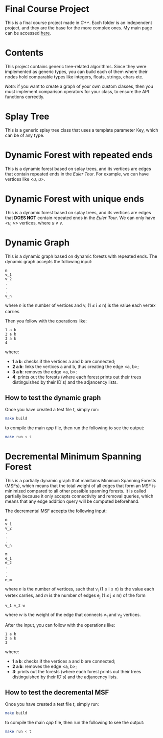 # Final Course Project

This is a final course project made in *C++*. Each folder is an independent project, and they are the base for the more complex ones. My main page can be accessed [here](https://linux.ime.usp.br/~cjinshian/).

# Contents

This project contains generic tree-related algorithms. Since they were implemented as generic types, you can build each of them where their nodes hold comparable types like integers, floats, strings, chars etc.

*Note*: if you want to create a graph of your own custom classes, then you must implement comparison operators for your class, to ensure the API functions correctly. 

# Splay Tree

This is a generic splay tree class that uses a template parameter Key, which can be of any type. 

# Dynamic Forest with repeated ends

This is a dynamic forest based on splay trees, and its vertices are edges that contain repeated ends in the *Euler Tour*. For example, we can have vertices like *<u, u>*.

# Dynamic Forest with unique ends

This is a dynamic forest based on splay trees, and its vertices are edges that **DOES NOT** contain repeated ends in the *Euler Tour*. We can only have *<u, v>* vertices, where *u &ne; v*.

# Dynamic Graph

This is a dynamic graph based on dynamic forests with repeated ends. The dynamic graph accepts the following input:

```
n
v_1
v_2
.
.
.
v_n
```

where *n* is the number of vertices and v<sub>i</sub> (1 ≤ i ≤ n) is the value each vertex carries. 

Then you follow with the operations like:
```
1 a b
2 a b
3 a b
4
```

where: 

* **1 a b**: checks if the vertices a and b are connected;
* **2 a b**: links the vertices a and b, thus creating the edge <a, b>;
* **3 a b**: removes the edge <a, b>;
* **4**: prints out the forests (where each forest prints out their trees distinguished by their ID's) and the adjancency lists.

## How to test the dynamic graph

Once you have created a test file *t*, simply run:

```bash
make build
```

to compile the main *cpp* file, then run the following to see the output:

```bash
make run < t
```

# Decremental Minimum Spanning Forest

This is a partially dynamic graph that maintains Minimum Spanning Forests (MSFs), which means that the total weight of all edges that form an MSF is minimized compared to all other possible spanning forests. It is called partially because it only accepts connectivity and removal queries, which means that any edge addition query will be computed beforehand.  

The decremental MSF accepts the following input:

```
n
v_1
v_2
.
.
.
v_n

m
e_1
e_2
.
.
.
e_m
```

where *n* is the number of vertices, such that v<sub>i</sub> (1 ≤ i ≤ n) is the value each vertex carries, and *m* is the number of edges e<sub>j</sub> (1 ≤ j ≤ m) of the form 

```
v_1 v_2 w
```
    
where *w* is the weight of the edge that connects v<sub>1</sub> and v<sub>2</sub> vertices.

After the input, you can follow with the operations like:

```
1 a b
2 a b
3
```

where: 

* **1 a b**: checks if the vertices a and b are connected;
* **2 a b**: removes the edge <a, b>;
* **3**: prints out the forests (where each forest prints out their trees distinguished by their ID's) and the adjancency lists.

## How to test the decremental MSF

Once you have created a test file *t*, simply run:

```bash
make build
```

to compile the main *cpp* file, then run the following to see the output:

```bash
make run < t
```


